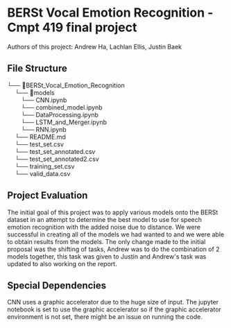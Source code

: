 BERSt Vocal Emotion Recognition - Cmpt 419 final project
===============
Authors of this project: Andrew Ha, Lachlan Ellis, Justin Baek

## File Structure
└── 📁BERSt_Vocal_Emotion_Recognition<br>
&emsp;    └── 📁models<br>
&emsp;&emsp;        └── CNN.ipynb<br>
&emsp;&emsp;        └── combined_model.ipynb<br>
&emsp;&emsp;        └── DataProcessing.ipynb<br>
&emsp;&emsp;        └── LSTM_and_Merger.ipynb<br>
&emsp;&emsp;        └── RNN.ipynb<br>
&emsp;    └── README.md<br>
&emsp;    └── test_set.csv<br>
&emsp;    └── test_set_annotated.csv<br>
&emsp;    └── test_set_annotated2.csv<br>
&emsp;    └── training_set.csv<br>
&emsp;    └── valid_data.csv<br>

## Project Evaluation
The initial goal of this project was to apply various models onto the BERSt dataset in an attempt to determine the best model to use for speech emotion recognition with the added noise due to distance. We were successful in creating all of the models we had wanted to and we were able to obtain results from the models. The only change made to the initial proposal was the shifting of tasks, Andrew was to do the combination of 2 models together, this task was given to Justin and Andrew's task was updated to also working on the report.

## Special Dependencies
CNN uses a graphic accelerator due to the huge size of input. The jupyter notebook is set to use the graphic accelerator so if the graphic accelerator environment is not set, there might be an issue on running the code. 

